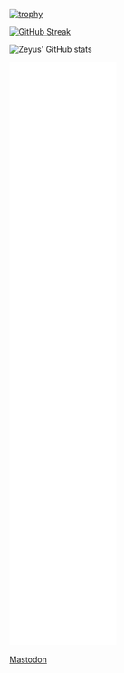 [![trophy](https://github-profile-trophy.vercel.app/?username=zeyus&theme=onedark)](https://github.com/ryo-ma/github-profile-trophy)

<!--
**zeyus/zeyus** is a ✨ _special_ ✨ repository because its `README.md` (this file) appears on your GitHub profile.

Here are some ideas to get you started:

- 🔭 I’m currently working on ...
- 🌱 I’m currently learning ...
- 👯 I’m looking to collaborate on ...
- 🤔 I’m looking for help with ...
- 💬 Ask me about ...
- 📫 How to reach me: ...
- 😄 Pronouns: ...
- ⚡ Fun fact: ...
-->

[![GitHub Streak](https://github-readme-streak-stats.herokuapp.com/?user=zeyus&theme=dark)](https://git.io/streak-stats)

![Zeyus' GitHub stats](https://github-readme-stats.vercel.app/api?username=zeyus&show_icons=true&theme=radical&count_private=true)

![Metrics](/github-metrics.svg)

<a rel="me" href="https://corteximplant.com/@zeyus">Mastodon</a>
